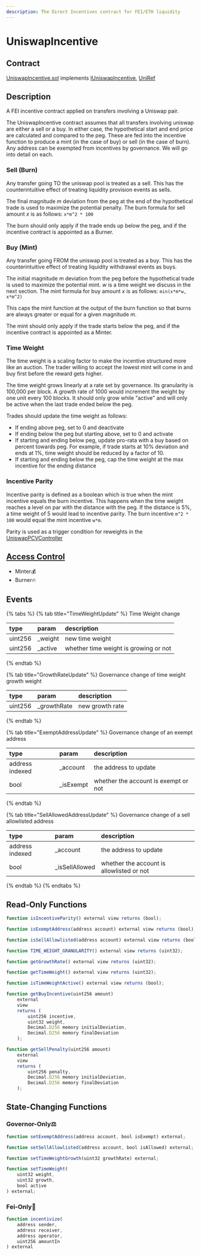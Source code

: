 ```yaml
---
description: The Direct Incentives contract for FEI/ETH liquidity
---
```


# UniswapIncentive

## Contract

[UniswapIncentive.sol](https://github.com/fei-protocol/fei-protocol-core/blob/master/contracts/token/UniswapIncentive.sol) implements [IUniswapIncentive](https://github.com/fei-protocol/fei-protocol-core/blob/master/contracts/token/IUniswapIncentive.sol), [UniRef](https://github.com/fei-protocol/fei-protocol-core/blob/master/contracts/refs/UniRef.sol)

## Description

A FEI incentive contract applied on transfers involving a Uniswap pair.

The UniswapIncentive contract assumes that all transfers involving uniswap are either a sell or a buy. In either case, the hypothetical start and end price are calculated and compared to the peg. These are fed into the incentive function to produce a mint \(in the case of buy\) or sell \(in the case of burn\). Any address can be exempted from incentives by governance. We will go into detail on each.

### Sell \(Burn\)

Any transfer going TO the uniswap pool is treated as a sell. This has the counterintuitive effect of treating liquidity provision events as sells.

The final magnitude _m_ deviation from the peg at the end of the hypothetical trade is used to maximize the potential penalty. The burn formula for sell amount _x_ is as follows: `x*m^2 * 100`

The burn should only apply if the trade ends up below the peg, and if the incentive contract is appointed as a Burner.

### Buy \(Mint\)

Any transfer going FROM the uniswap pool is treated as a buy. This has the counterintuitive effect of treating liquidity withdrawal events as buys.

The initial magnitude _m_ deviation from the peg before the hypothetical trade is used to maximize the potential mint. _w_ is a time weight we discuss in the next section. The mint formula for buy amount _x_ is as follows: `min(x*m*w, x*m^2)`

This caps the mint function at the output of the burn function so that burns are always greater or equal for a given magnitude _m_.

The mint should only apply if the trade starts below the peg, and if the incentive contract is appointed as a Minter.

### Time Weight

The time weight is a scaling factor to make the incentive structured more like an auction. The trader willing to accept the lowest mint will come in and buy first before the reward gets higher.

The time weight grows linearly at a rate set by governance. Its granularity is 100,000 per block. A growth rate of 1000 would increment the weight by one unit every 100 blocks. It should only grow while "active" and will only be active when the last trade ended below the peg.

Trades should update the time weight as follows:

* If ending above peg, set to 0 and deactivate
* If ending below the peg but starting above, set to 0 and activate
* If starting and ending below peg, update pro-rata with a buy based on percent towards peg. For example, if trade starts at 10% deviation and ends at 1%, time weight should be reduced by a factor of 10.
* If starting and ending below the peg, cap the time weight at the max incentive for the ending distance

### Incentive Parity

Incentive parity is defined as a boolean which is true when the mint incentive equals the burn incentive. This happens when the time weight reaches a level on par with the distance with the peg. If the distance is 5%, a time weight of 5 would lead to incentive parity. The burn incentive `m^2 * 100` would equal the mint incentive `w*m`.

Parity is used as a trigger condition for reweights in the [UniswapPCVController](https://github.com/fei-protocol/fei-protocol-core/wiki/UniswapPCVController)

## [Access Control](../access-control/) 

* Minter💰
* Burner🔥

## Events

{% tabs %}
{% tab title="TimeWeightUpdate" %}
Time Weight change

| type | param | description |
| :--- | :--- | :--- |
| uint256 | \_weight | new time weight |
| uint256 | \_active | whether time weight is growing or not |
{% endtab %}

{% tab title="GrowthRateUpdate" %}
Governance change of time weight growth weight

| type | param | description |
| :--- | :--- | :--- |
| uint256 | \_growthRate | new growth rate |
{% endtab %}

{% tab title="ExemptAddressUpdate" %}
Governance change of an exempt address 

| type | param | description |
| :--- | :--- | :--- |
| address indexed | \_account | the address to update |
| bool | \_isExempt | whether the account is exempt or not |
{% endtab %}

{% tab title="SellAllowedAddressUpdate" %}
Governance change of a sell allowlisted address 

| type | param | description |
| :--- | :--- | :--- |
| address indexed | \_account | the address to update |
| bool | \_isSellAllowed | whether the account is allowlisted or not |
{% endtab %}
{% endtabs %}

## Read-Only Functions

```javascript
function isIncentiveParity() external view returns (bool);

function isExemptAddress(address account) external view returns (bool);

function isSellAllowlisted(address account) external view returns (bool);

function TIME_WEIGHT_GRANULARITY() external view returns (uint32);

function getGrowthRate() external view returns (uint32);

function getTimeWeight() external view returns (uint32);

function isTimeWeightActive() external view returns (bool);

function getBuyIncentive(uint256 amount)
    external
    view
    returns (
        uint256 incentive,
        uint32 weight,
        Decimal.D256 memory initialDeviation,
        Decimal.D256 memory finalDeviation
    );

function getSellPenalty(uint256 amount)
    external
    view
    returns (
        uint256 penalty,
        Decimal.D256 memory initialDeviation,
        Decimal.D256 memory finalDeviation
    );
```

## State-Changing Functions <a id="state-changing-functions"></a>

### Governor-Only⚖️

```javascript
function setExemptAddress(address account, bool isExempt) external;

function setSellAllowlisted(address account, bool isAllowed) external;

function setTimeWeightGrowth(uint32 growthRate) external;

function setTimeWeight(
    uint32 weight,
    uint32 growth,
    bool active
) external;
```

### Fei-Only🌲

```javascript
function incentivize(
    address sender,
    address receiver,
    address operator,
    uint256 amountIn
) external
```

